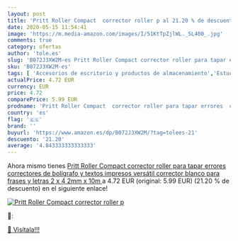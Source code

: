 ```yaml
---
layout: post
title: 'Pritt Roller Compact  corrector roller p al 21.20 % de descuento'
date: 2020-05-15 11:54:41
image: 'https://m.media-amazon.com/images/I/51KtTpZjlWL._SL400_.jpg'
comments: true
category: ofertas
author: 'tole.es'
slug: 'B072J3XW2M-es Pritt Roller Compact corrector roller para tapar errores...'
sku: 'B072J3XW2M-es'
tags: [ 'Accesorios de escritorio y productos de almacenamiento','Estuches escolares','Herramientas de mano para jardinería','Jardinería','Jardín','Material de oficina','Materiales, organizadores y dispensadores de escritorio','Oficina y papelería','Tijeras de podar para jardinería','bolígrafo','pritt', ]
actualPrice: 4.72 EUR
currency: EUR
price: 4.72
comparePrice: 5.99 EUR
prodname: 'Pritt Roller Compact  corrector roller para tapar errores  correctores de bolígrafo y textos impresos  versátil corrector blanco para frases y letras  2 x  4 2mm x 10m '
country: 'es'
flag: '🇪🇸'
brand: ''
buyurl: 'https://www.amazon.es/dp/B072J3XW2M/?tag=tolees-21'
descuento: '21.20'
average: '4.843333333333333'
---
```


Ahora mismo tienes [Pritt Roller Compact  corrector roller para tapar errores  correctores de bolígrafo y textos impresos  versátil corrector blanco para frases y letras  2 x  4 2mm x 10m ](https://www.amazon.es/dp/B072J3XW2M/?tag=tolees-21) a 4.72 EUR (original: 5.99 EUR) (21.20 %  de descuento) en el siguiente enlace!

[![Pritt Roller Compact  corrector roller p](https://m.media-amazon.com/images/I/51KtTpZjlWL._SL400_.jpg)](https://www.amazon.es/dp/B072J3XW2M/?tag=tolees-21)

🔎:


[🛒 Visítala!!!](https://www.amazon.es/dp/B072J3XW2M/?tag=tolees-21)
